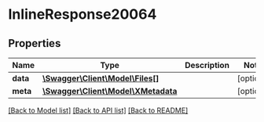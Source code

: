 # InlineResponse20064

## Properties
Name | Type | Description | Notes
------------ | ------------- | ------------- | -------------
**data** | [**\Swagger\Client\Model\Files[]**](Files.md) |  | [optional] 
**meta** | [**\Swagger\Client\Model\XMetadata**](XMetadata.md) |  | [optional] 

[[Back to Model list]](../../README.md#documentation-for-models) [[Back to API list]](../../README.md#documentation-for-api-endpoints) [[Back to README]](../../README.md)

